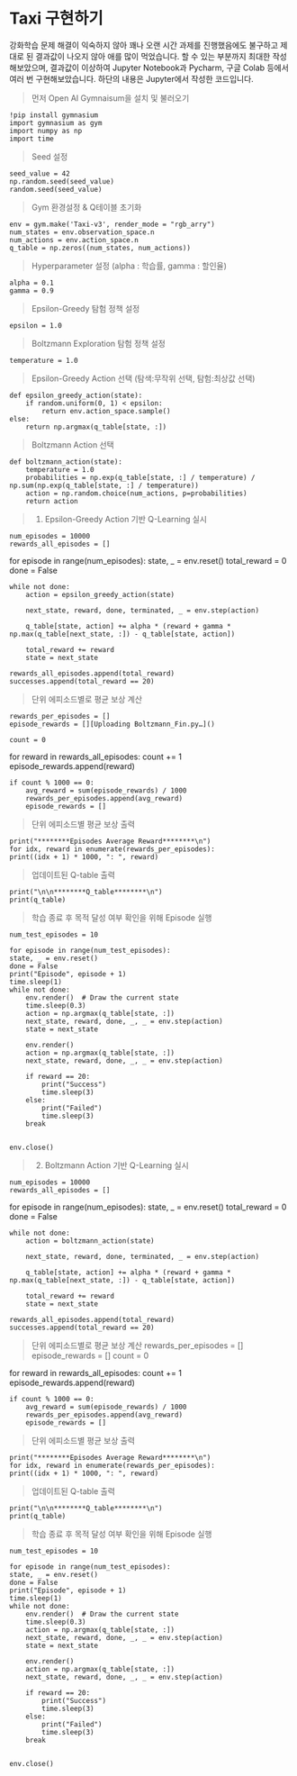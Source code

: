 # Taxi 구현하기

강화학습 문제 해결이 익숙하지 않아 꽤나 오랜 시간 과제를 진행했음에도 불구하고 제대로 된 결과값이 나오지 않아 애를 많이 먹었습니다. 할 수 있는 부분까지 최대한 작성해보았으며, 결과값이 이상하여 Jupyter Notebook과 Pycharm, 구글 Colab 등에서 여러 번 구현해보았습니다. 하단의 내용은 Jupyter에서 작성한 코드입니다.

> 먼저 Open AI Gymnaisum을 설치 및 불러오기

    !pip install gymnasium
    import gymnasium as gym
    import numpy as np
    import time

> Seed 설정

    seed_value = 42
    np.random.seed(seed_value)
    random.seed(seed_value)

> Gym 환경설정 & Q테이블 초기화

    env = gym.make('Taxi-v3', render_mode = "rgb_arry")
    num_states = env.observation_space.n
    num_actions = env.action_space.n
    q_table = np.zeros((num_states, num_actions))

> Hyperparameter 설정 (alpha : 학습률, gamma : 할인율)
> 
    alpha = 0.1 
    gamma = 0.9

> Epsilon-Greedy 탐험 정책 설정

    epsilon = 1.0

> Boltzmann Exploration 탐험 정책 설정

    temperature = 1.0 

> Epsilon-Greedy Action 선택 (탐색:무작위 선택, 탐험:최상값 선택)

    def epsilon_greedy_action(state):
        if random.uniform(0, 1) < epsilon:
            return env.action_space.sample() 
    else:
        return np.argmax(q_table[state, :])  

> Boltzmann Action 선택

    def boltzmann_action(state):
        temperature = 1.0  
        probabilities = np.exp(q_table[state, :] / temperature) / np.sum(np.exp(q_table[state, :] / temperature))
        action = np.random.choice(num_actions, p=probabilities)
        return action

> 1) Epsilon-Greedy Action 기반 Q-Learning 실시

    num_episodes = 10000
    rewards_all_episodes = []

for episode in range(num_episodes):
    state, _ = env.reset()
    total_reward = 0
    done = False
    
    while not done:
        action = epsilon_greedy_action(state)  
        
        next_state, reward, done, terminated, _ = env.step(action)
        
        q_table[state, action] += alpha * (reward + gamma * np.max(q_table[next_state, :]) - q_table[state, action])
        
        total_reward += reward
        state = next_state
    
    rewards_all_episodes.append(total_reward)
    successes.append(total_reward == 20)

> 단위 에피소드별로 평균 보상 계산

    rewards_per_episodes = []
    episode_rewards = [][Uploading Boltzmann_Fin.py…]()

    count = 0

for reward in rewards_all_episodes:
    count += 1
    episode_rewards.append(reward)
    
    if count % 1000 == 0:
        avg_reward = sum(episode_rewards) / 1000
        rewards_per_episodes.append(avg_reward)
        episode_rewards = []


> 단위 에피소드별 평균 보상 출력

    print("********Episodes Average Reward********\n")
    for idx, reward in enumerate(rewards_per_episodes):
    print((idx + 1) * 1000, ": ", reward)

> 업데이트된 Q-table 출력

    print("\n\n********Q_table********\n")
    print(q_table)

> 학습 종료 후 목적 달성 여부 확인을 위해 Episode 실행

    num_test_episodes = 10

    for episode in range(num_test_episodes):
    state, _ = env.reset()
    done = False
    print("Episode", episode + 1)
    time.sleep(1)
    while not done:
        env.render()  # Draw the current state
        time.sleep(0.3)
        action = np.argmax(q_table[state, :])  
        next_state, reward, done, _, _ = env.step(action)
        state = next_state
        
        env.render() 
        action = np.argmax(q_table[state, :])  
        next_state, reward, done, _, _ = env.step(action)
        
        if reward == 20:
            print("Success")
            time.sleep(3)
        else:
            print("Failed")
            time.sleep(3)
        break
        
        
    env.close()


> 2) Boltzmann Action 기반 Q-Learning 실시

    num_episodes = 10000
    rewards_all_episodes = []

for episode in range(num_episodes):
    state, _ = env.reset()
    total_reward = 0
    done = False
    
    while not done:
        action = boltzmann_action(state) 
        
        next_state, reward, done, terminated, _ = env.step(action)
        
        q_table[state, action] += alpha * (reward + gamma * np.max(q_table[next_state, :]) - q_table[state, action])
        
        total_reward += reward
        state = next_state
    
    rewards_all_episodes.append(total_reward)
    successes.append(total_reward == 20)

> 단위 에피소드별로 평균 보상 계산
    rewards_per_episodes = []
    episode_rewards = []
    count = 0

for reward in rewards_all_episodes:
    count += 1
    episode_rewards.append(reward)
    
    if count % 1000 == 0:
        avg_reward = sum(episode_rewards) / 1000
        rewards_per_episodes.append(avg_reward)
        episode_rewards = []

> 단위 에피소드별 평균 보상 출력

    print("********Episodes Average Reward********\n")
    for idx, reward in enumerate(rewards_per_episodes):
    print((idx + 1) * 1000, ": ", reward)

> 업데이트된 Q-table 출력

    print("\n\n********Q_table********\n")
    print(q_table)

> 학습 종료 후 목적 달성 여부 확인을 위해 Episode 실행

    num_test_episodes = 10

    for episode in range(num_test_episodes):
    state, _ = env.reset()
    done = False
    print("Episode", episode + 1)
    time.sleep(1)
    while not done:
        env.render()  # Draw the current state
        time.sleep(0.3)
        action = np.argmax(q_table[state, :])  
        next_state, reward, done, _, _ = env.step(action)
        state = next_state
        
        env.render() 
        action = np.argmax(q_table[state, :])  
        next_state, reward, done, _, _ = env.step(action)
        
        if reward == 20:
            print("Success")
            time.sleep(3)
        else:
            print("Failed")
            time.sleep(3)
        break
        
        
    env.close()
